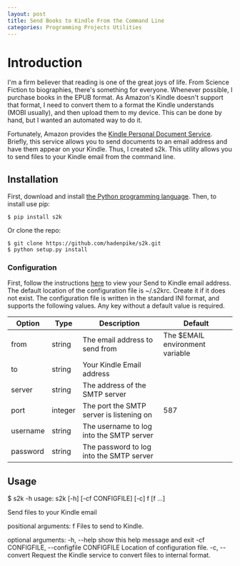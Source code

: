 ```yaml
---
layout: post
title: Send Books to Kindle From the Command Line
categories: Programming Projects Utilities
---
```


# Introduction

I'm a firm believer that reading is one of the great joys of life. From Science Fiction to biographies, there's something for everyone. Whenever possible, I purchase books in the EPUB format. As Amazon's Kindle doesn't support that format, I need to convert them to a format the Kindle understands (MOBI usually), and then upload them to my device. This can be done by hand, but I wanted an automated way to do it.

Fortunately, Amazon provides the [Kindle Personal Document Service](https://www.amazon.com/gp/help/customer/display.html/ref=hp_pdoc_main_short_us?nodeId=200767340). Briefly, this service allows you to send documents to an email address and have them appear on your Kindle. Thus, I created s2k. This utility allows you to send files to your Kindle email from the command line.

## Installation

First, download and install [the Python programming language](https://www.python.org/). Then, to install use pip:

    $ pip install s2k


Or clone the repo:

    $ git clone https://github.com/hadenpike/s2k.git
    $ python setup.py install

### Configuration

First, follow the instructions [here](https://www.amazon.com/gp/help/customer/display.html?nodeId=201974220) to view your Send to Kindle email address. The default location of the configuration file is ~/.s2krc. Create it if it does not exist. The configuration file is written in the standard INI format, and supports the following values. Any key without a default value is required.

| Option | Type | Description | Default |
| ----- | ---- | ----------- | ------- |
| from | string | The email address to send from | The $EMAIL environment variable |
| to | string | Your Kindle Email address | |
| server | string | The address of the SMTP server | |
| port | integer | The port the SMTP server is listening on | 587 |
| username | string | The username to log into the SMTP server | |
| password | string | The password to log into the SMTP server | |

## Usage

$ s2k -h
usage: s2k [-h] [-cf CONFIGFILE] [-c] f [f ...]

Send files to your Kindle email

positional arguments:
  f                     Files to send to Kindle.

optional arguments:
  -h, --help            show this help message and exit
  -cf CONFIGFILE, --configfile CONFIGFILE
                        Location of configuration file.
  -c, --convert         Request the Kindle service to convert files to
                        internal format.

